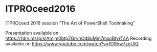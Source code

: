 # ITPROceed2016
ITPROceed 2016 session "The Art of PowerShell Toolmaking"


Presentation available on https://1drv.ms/p/s!Amjm0btpZGrvhOd8uMm7mxoBtvrT4A 
Recording available on https://www.youtube.com/watch?v=1O9hw7zgUIQ 
